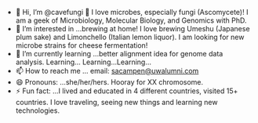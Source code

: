 - 👋 Hi, I’m @cavefungi 👋
I love microbes, especially fungi (Ascomycete)! I am a geek of Microbiology, Molecular Biology, and Genomics with PhD.  
- 👀 I’m interested in ...brewing at home! I love brewing Umeshu (Japanese plum sake) and Limonchello (Italian lemon liquor). I am looking for new microbe strains for cheese fermentation!
- 🌱 I’m currently learning ...better alignment idea for genome data analysis. Learning... Learning...Learning...
- 📫 How to reach me ... email: sacampen@uwalumni.com
- 😄 Pronouns: ...she/her/hers. Hooray for XX chromosome. 
- ⚡ Fun fact: ...I lived and educated in 4 different countries, visited 15+ countries. I love traveling, seeing new things and learning new technologies. 

<!---
cavefungi/cavefungi is a ✨ special ✨ repository because its `README.md` (this file) appears on your GitHub profile.
You can click the Preview link to take a look at your changes.
--->
